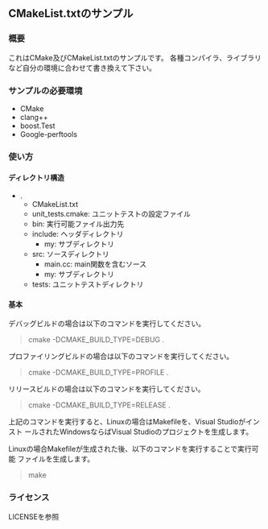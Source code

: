 ## CMakeList.txtのサンプル
### 概要
これはCMake及びCMakeList.txtのサンプルです。
各種コンパイラ、ライブラリなど自分の環境に合わせて書き換えて下さい。

### サンプルの必要環境
- CMake
- clang++
- boost.Test
- Google-perftools

### 使い方
#### ディレクトリ構造
- .
  - CMakeList.txt
  - unit_tests.cmake: ユニットテストの設定ファイル
  - bin: 実行可能ファイル出力先
  - include: ヘッダディレクトリ
    - my: サブディレクトリ
  - src: ソースディレクトリ
    - main.cc: main関数を含むソース
    - my: サブディレクトリ
  - tests: ユニットテストディレクトリ

#### 基本
デバッグビルドの場合は以下のコマンドを実行してください。
> cmake -DCMAKE_BUILD_TYPE=DEBUG .

プロファイリングビルドの場合は以下のコマンドを実行してください。
> cmake -DCMAKE_BUILD_TYPE=PROFILE .

リリースビルドの場合は以下のコマンドを実行してください。
> cmake -DCMAKE_BUILD_TYPE=RELEASE .

上記のコマンドを実行すると、Linuxの場合はMakefileを、Visual Studioがインスト
ールされたWindowsならばVisual Studioのプロジェクトを生成します。

Linuxの場合Makefileが生成された後、以下のコマンドを実行することで実行可能
ファイルを生成します。
> make

### ライセンス
LICENSEを参照
